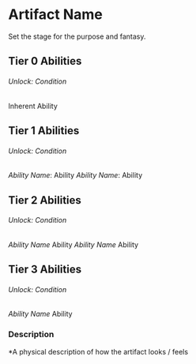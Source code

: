 # Artifact Name
Set the stage for the purpose and fantasy.

## Tier 0 Abilities
###### Unlock: Condition
Inherent Ability
## Tier 1 Abilities
###### Unlock: Condition
*Ability Name*: 
	Ability
*Ability Name*:
	Ability

## Tier 2 Abilities
###### Unlock: Condition
*Ability Name*
	Ability
*Ability Name*
	Ability

## Tier 3 Abilities
###### Unlock: Condition
*Ability Name*
	Ability

### Description
*A physical description of how the artifact looks / feels